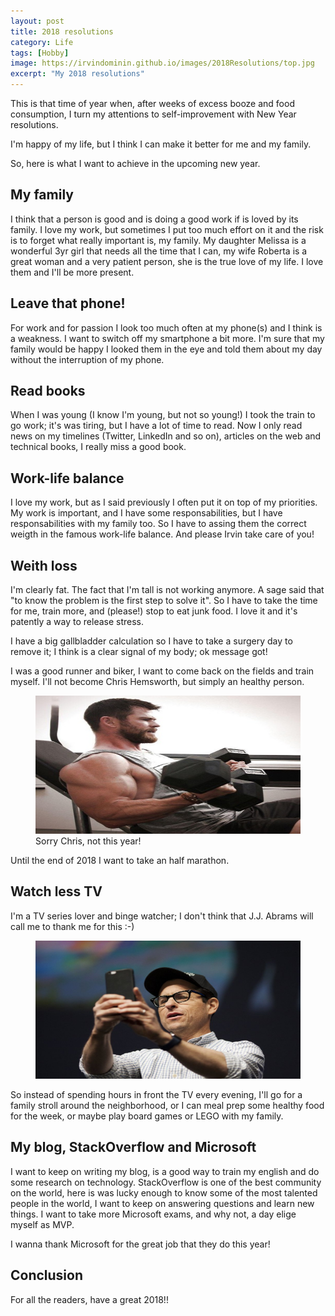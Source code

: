 ```yaml
---
layout: post
title: 2018 resolutions
category: Life
tags: [Hobby]
image: https://irvindominin.github.io/images/2018Resolutions/top.jpg
excerpt: "My 2018 resolutions"
---
```


This is that time of year when, after weeks of excess booze and food consumption, I turn my attentions to self-improvement with New Year resolutions.

I'm happy of my life, but I think I can make it better for me and my family.

So, here is what I want to achieve in the upcoming new year.

<h2>My family</h2>
I think that a person is good and is doing a good work if is loved by its family.
I love my work, but sometimes I put too much effort on it and the risk is to forget what really important is, my family.
My daughter Melissa is a wonderful 3yr girl that needs all the time that I can, my wife Roberta is a great woman and a very patient person, she is the true love of my life.
I love them and I'll be more present. 

<h2>Leave that phone!</h2>
For work and for passion I look too much often at my phone(s) and I think is a weakness.
I want to switch off my smartphone a bit more. I'm sure that my family would be happy I looked them in the eye and told them about my day without the interruption of my phone.

<h2>Read books</h2>
When I was young (I know I'm young, but not so young!) I took the train to go work; it's was tiring, but I have a lot of time to read.
Now I only read news on my timelines (Twitter, LinkedIn and so on), articles on the web and technical books, I really miss a good book.

<h2>Work-life balance</h2>
I love my work, but as I said previously I often put it on top of my priorities.
My work is important, and I have some responsabilities, but I have responsabilities with my family too. So I have to assing them the correct weigth in the famous work-life balance.
And please Irvin take care of you!

<h2>Weith loss</h2>
I'm clearly fat. The fact that I'm tall is not working anymore. A sage said that "to know the problem is the first step to solve it".
So I have to take the time for me, train more, and (please!) stop to eat junk food. I love it and it's patently a way to release stress.

I have a big gallbladder calculation so I have to take a surgery day to remove it; I think is a clear signal of my body; ok message got!

I was a good runner and biker, I want to come back on the fields and train myself. I'll not become Chris Hemsworth, but simply an healthy person.

<figure>
<img class="alignnone size-full wp-image-114" src="/images/2018Resolutions/Chris.jpg" alt="2018Resolutions_1.png" width="619" height="221" />
<figcaption>
Sorry Chris, not this year!
</figcaption>
</figure>

Until the end of 2018 I want to take an half marathon.

<h2>Watch less TV</h2>
I'm a TV series lover and binge watcher; I don't think that J.J. Abrams will call me to thank me for this :-) 

<figure>
<img class="alignnone size-full wp-image-114" src="/images/2018Resolutions/JJ.jpg" alt="2018Resolutions_2.png" width="619" height="221" />
</figure>

So instead of spending hours in front the TV every evening, I'll go for a family stroll around the neighborhood, or I can meal prep some healthy food for the week, or maybe play board games or LEGO with my family.

<h2>My blog, StackOverflow and Microsoft</h2>
I want to keep on writing my blog, is a good way to train my english and do some research on technology.
StackOverflow is one of the best community on the world, here is was lucky enough to know some of the most talented people in the world, I want to keep on answering questions and learn new things.
I want to take more Microsoft exams, and why not, a day elige myself as MVP.

I wanna thank Microsoft for the great job that they do this year!

<h2>Conclusion</h2>
For all the readers, have a great 2018!!